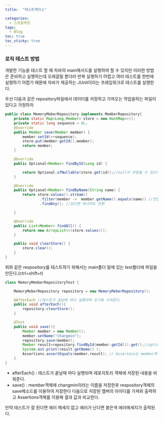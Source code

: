 ```yaml
---
title:  "테스트케이스"

categories:
  - 스프링부트
tags:
  - Blog
toc: true
toc_sticky: true
---
```


### 로직 테스트 방법

개발한 기능을 테스트 할 때 자바의 main메서드를 실행하여 할 수 있지만 이러한 방법은 준비하고 실행하는데 오래걸릴 뿐더러 반복 실행하기 어렵고 여러 테스트를 한번에 실행하기 어렵기 때문에 자바가 제공하는 JUnit이라는 프레임워크로 테스트를 실행한다.

우선 다음과 같은 repository파일에서 데이터를 저장하고 가져오는 작업을하는 파일이 있다고 가정하자

```java
public class MemoryMeberRepository implements MemberRepository{
    private static Map<Long,Member> store = new HashMap<>();
    private static long sequence = 0L;
    @Override
    public Member save(Member member) {
        member.setId(++sequence);
        store.put(member.getId(),member);
        return member;
    }

    @Override
    public Optional<Member> findById(Long id) {

        return Optional.ofNullable(store.get(id));//null이 반횐될 수 있으므로 null이여도 전달된다.
    }

    @Override
    public Optional<Member> findByName(String name) {
        return store.values().stream()
                .filter(member ->  member.getName().equals(name)) //전달된 name과 같은게 있는지 확인
                .findAny(); //있다면 하나라도 반환

    }

    @Override
    public List<Member> findAll() {
        return new ArrayList<>(store.values());
    }

    public void clearStore() {
        store.clear();
    }
}
```

위와 같은 respository를 테스트하기 위해서는 main폴더 밑에 있는 test폴더에 파일을 만든다.(ctrl+shift+t)

```java
class MemoryMemberRepositoryTest {

    MemoryMeberRepository repository = new MemoryMeberRepository();

    @AfterEach //테스트가 끝날때 마다 실행되며 초기화 시켜준다.
    public void afterEach(){
        repository.clearStore();
    }

    @Test
    public void save(){
        Member member = new Member();
        member.setName("changmin");
        repository.save(member);
        Member result=repository.findById(member.getId()).get();//optional객체는 get으로 값 꺼내기 가능
        System.out.print(result.getName() );
        Assertions.assertEquals(member,result); // Assertons는 member와 result가 같은지 확인 다르면 에러 발생
    }
}
```

- afterEach() : 테스트가 끝날때 마다 실행되며 레포지토리 객체에 저장된 내용을 비워준다.
- save() : member객체에 changmin이라는 이름을 저장한후 respository객체의 save메소드를 이용하여 저장한다 다음으로 저장된 멤버의 아이디를 가져와 출력하고 Assertions객체를 이용해 결과 값과 비교한다.

만약 테스트가 잘 된다면 에러 메세지 없고 에러가 난다면 붉은색 에러메세지가 출력된다.